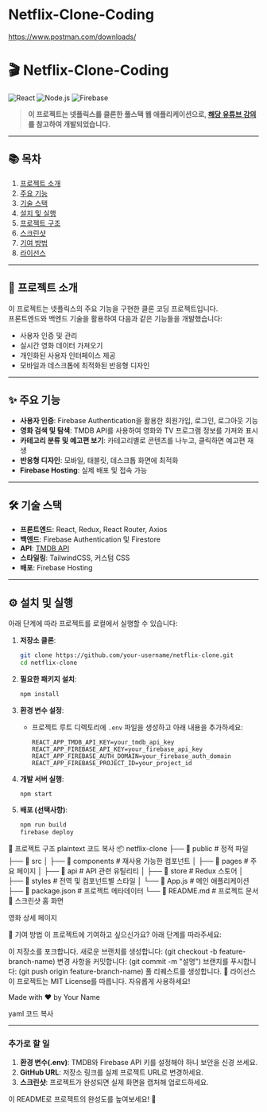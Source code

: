 ﻿# Netflix-Clone-Coding

https://www.postman.com/downloads/

# 🎬 Netflix-Clone-Coding

![React](https://img.shields.io/badge/React-v18-blue?logo=react&logoColor=white&style=flat-square)
![Node.js](https://img.shields.io/badge/Node.js-v18-green?logo=node.js&logoColor=white&style=flat-square)
![Firebase](https://img.shields.io/badge/Firebase-Hosting-orange?logo=firebase&logoColor=white&style=flat-square)

> **이 프로젝트는 넷플릭스를 클론한 풀스택 웹 애플리케이션으로, [해당 유튜브 강의](https://www.youtube.com/watch?v=gRroBZczKAU)를 참고하여 개발되었습니다.**

---

## 📚 목차
1. [프로젝트 소개](#-프로젝트-소개)
2. [주요 기능](#-주요-기능)
3. [기술 스택](#-기술-스택)
4. [설치 및 실행](#-설치-및-실행)
5. [프로젝트 구조](#-프로젝트-구조)
6. [스크린샷](#-스크린샷)
7. [기여 방법](#-기여-방법)
8. [라이선스](#-라이선스)

---

## 📖 프로젝트 소개

이 프로젝트는 넷플릭스의 주요 기능을 구현한 클론 코딩 프로젝트입니다.  
프론트엔드와 백엔드 기술을 활용하여 다음과 같은 기능들을 개발했습니다:

- 사용자 인증 및 관리
- 실시간 영화 데이터 가져오기
- 개인화된 사용자 인터페이스 제공
- 모바일과 데스크톱에 최적화된 반응형 디자인

---

## ✨ 주요 기능

- **사용자 인증**: Firebase Authentication을 활용한 회원가입, 로그인, 로그아웃 기능
- **영화 검색 및 탐색**: TMDB API를 사용하여 영화와 TV 프로그램 정보를 가져와 표시
- **카테고리 분류 및 예고편 보기**: 카테고리별로 콘텐츠를 나누고, 클릭하면 예고편 재생
- **반응형 디자인**: 모바일, 태블릿, 데스크톱 화면에 최적화
- **Firebase Hosting**: 실제 배포 및 접속 가능

---

## 🛠️ 기술 스택

- **프론트엔드**: React, Redux, React Router, Axios
- **백엔드**: Firebase Authentication 및 Firestore
- **API**: [TMDB API](https://www.themoviedb.org/documentation/api)
- **스타일링**: TailwindCSS, 커스텀 CSS
- **배포**: Firebase Hosting

---

## ⚙️ 설치 및 실행

아래 단계에 따라 프로젝트를 로컬에서 실행할 수 있습니다:

1. **저장소 클론**:
    ```bash
    git clone https://github.com/your-username/netflix-clone.git
    cd netflix-clone
    ```

2. **필요한 패키지 설치**:
    ```bash
    npm install
    ```

3. **환경 변수 설정**:
   - 프로젝트 루트 디렉토리에 `.env` 파일을 생성하고 아래 내용을 추가하세요:
     ```env
     REACT_APP_TMDB_API_KEY=your_tmdb_api_key
     REACT_APP_FIREBASE_API_KEY=your_firebase_api_key
     REACT_APP_FIREBASE_AUTH_DOMAIN=your_firebase_auth_domain
     REACT_APP_FIREBASE_PROJECT_ID=your_project_id
     ```

4. **개발 서버 실행**:
    ```bash
    npm start
    ```

5. **배포 (선택사항)**:
   ```bash
   npm run build
   firebase deploy
📂 프로젝트 구조
plaintext
코드 복사
📦 netflix-clone
├── 📁 public        # 정적 파일
├── 📁 src
│   ├── 📁 components # 재사용 가능한 컴포넌트
│   ├── 📁 pages      # 주요 페이지
│   ├── 📁 api        # API 관련 유틸리티
│   ├── 📁 store      # Redux 스토어
│   ├── 📁 styles     # 전역 및 컴포넌트별 스타일
│   └── 📄 App.js     # 메인 애플리케이션
├── 📄 package.json   # 프로젝트 메타데이터
└── 📄 README.md      # 프로젝트 문서
📸 스크린샷
홈 화면

영화 상세 페이지

🤝 기여 방법
이 프로젝트에 기여하고 싶으신가요? 아래 단계를 따라주세요:

이 저장소를 포크합니다.
새로운 브랜치를 생성합니다: (git checkout -b feature-branch-name)
변경 사항을 커밋합니다: (git commit -m "설명")
브랜치를 푸시합니다: (git push origin feature-branch-name)
풀 리퀘스트를 생성합니다.
📜 라이선스
이 프로젝트는 MIT License를 따릅니다. 자유롭게 사용하세요!

Made with ❤️ by Your Name

yaml
코드 복사

---

### 추가로 할 일
1. **환경 변수(.env)**: TMDB와 Firebase API 키를 설정해야 하니 보안을 신경 쓰세요.
2. **GitHub URL**: 저장소 링크를 실제 프로젝트 URL로 변경하세요.
3. **스크린샷**: 프로젝트가 완성되면 실제 화면을 캡처해 업로드하세요.

이 README로 프로젝트의 완성도를 높여보세요! 🚀
